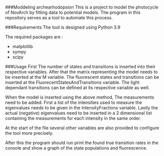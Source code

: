 ###Moddeling archearhodopsion
This is a project to model the photocycle of NovArch by fitting data to potential models. The program in this repository serves as a tool to automate this process.

###Requirements
The tool is designed using Python 3.9

The required packages are :
- matplotlib
- sympy
- scipy

###Usage
First The number of states and transitions is inserted into their respective variables. After that the matrix representing the model needs to be inserted at the M variable. The fluorescent states and transitions can be inserted at the FluorecentStatesAndTransitions variable. The light dependant transitions can be defined at its respective variable as well.

When the model is inserted using the above method, The measurements need to be added.
First a list of the intensities used to measure the eigenvalues needs to be given in the IntensityFractions variable. Lastly the actual (negative) eigenvalues need to be inserted in a 2 dimensional list containing the measurements for each intensity in the same order.

At the start of the file several other variables are also provided to configure the tool more precisely.

After this the program should run print the found true transition rates in the console and show a graph of the state populations and fluorescence.